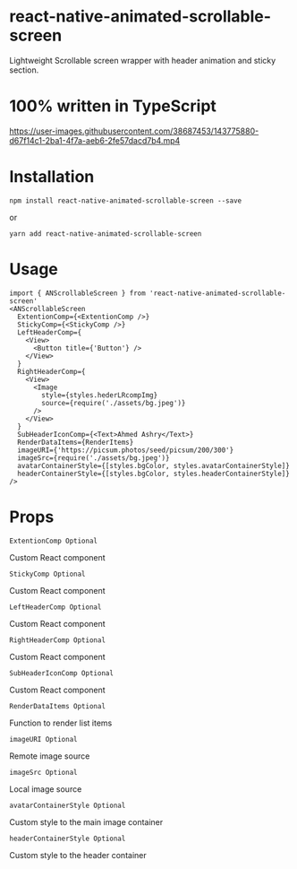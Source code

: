 # react-native-animated-scrollable-screen
Lightweight Scrollable screen wrapper with header animation and sticky section.

# 100% written in TypeScript

https://user-images.githubusercontent.com/38687453/143775880-d67f14c1-2ba1-4f7a-aeb6-2fe57dacd7b4.mp4

# Installation
```
npm install react-native-animated-scrollable-screen --save
```
or
```
yarn add react-native-animated-scrollable-screen
```

# Usage
```
import { ANScrollableScreen } from 'react-native-animated-scrollable-screen'
<ANScrollableScreen
  ExtentionComp={<ExtentionComp />}
  StickyComp={<StickyComp />}
  LeftHeaderComp={
    <View>
      <Button title={'Button'} />
    </View>
  }
  RightHeaderComp={
    <View>
      <Image
        style={styles.hederLRcompImg}
        source={require('./assets/bg.jpeg')}
      />
    </View>
  }
  SubHeaderIconComp={<Text>Ahmed Ashry</Text>}
  RenderDataItems={RenderItems}
  imageURI={'https://picsum.photos/seed/picsum/200/300'}
  imageSrc={require('./assets/bg.jpeg')}
  avatarContainerStyle={[styles.bgColor, styles.avatarContainerStyle]}
  headerContainerStyle={[styles.bgColor, styles.headerContainerStyle]}
/>
```

# Props
```
ExtentionComp Optional
```
Custom React component

```
StickyComp Optional
```
Custom React component

```
LeftHeaderComp Optional
```
Custom React component

```
RightHeaderComp Optional
```
Custom React component

```
SubHeaderIconComp Optional
```
Custom React component

```
RenderDataItems Optional
```
Function to render list items

```
imageURI Optional
```
Remote image source

```
imageSrc Optional
```
Local image source

```
avatarContainerStyle Optional
```
Custom style to the main image container

```
headerContainerStyle Optional
```
Custom style to the header container
